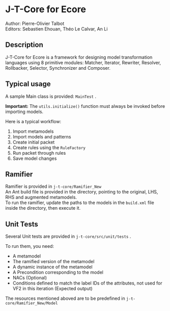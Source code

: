 # J-T-Core for Ecore

Author: Pierre-Olivier Talbot \
Editors: Sebastien Ehouan, Théo Le Calvar, An Li

## Description

J-T-Core for Ecore is a framework for designing model transformation languages using 8 primitive modules: Matcher, Iterator, Rewriter, Resolver, Rollbacker, Selector, Synchronizer and Composer.

## Typical usage

A sample Main class is provided: `MainTest` .

**Important:** The `utils.initialize()` function must always be invoked before importing models.

Here is a typical workflow:
1. Import metamodels
2. Import models and patterns
3. Create initial packet
4. Create rules using the `RuleFactory`
5. Run packet through rules
6. Save model changes

## Ramifier

Ramifier is provided in `j-t-core/Ramifier_New` \
An Ant build file is provided in the directory, pointing to the original, LHS, RHS and augmented metamodels. \
To run the ramifier, update the paths to the models in the `build.xml` file inside the directory, then execute it.

## Unit Tests

Several Unit tests are provided in `j-t-core/src/unit/tests` .

To run them, you need:
* A metamodel
* The ramified version of the metamodel
* A dynamic instance of the metamodel
* A Precondition corresponding to the model
* NACs (Optional)
* Conditions defined to match the label IDs of the attributes, not used for VF2 in this iteration (Expected output)

The resources mentioned aboved are to be predefined in `j-t-core/Ramifier_New/Model`
